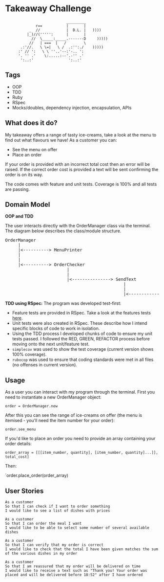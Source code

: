 Takeaway Challenge
==================
```
                            _________
              r==           |       |
           _  //            |  D.L. |   ))))
          |_)//(''''':      |       |
            //  \_____:_____.-------D     )))))
           //   | ===  |   /        \
       .:'//.   \ \=|   \ /  .:'':./    )))))
      :' // ':   \ \ ''..'--:'-.. ':
      '. '' .'    \:.....:--'.-'' .'
       ':..:'                ':..:'

 ```

Tags
------
- OOP
- TDD
- Ruby
- RSpec
- Mocks/doubles, dependency injection, encapsulation, APIs


What does it do?
-------

My takeaway offers a range of tasty ice-creams, take a look at the menu to find out what flavours we have! As a customer you can:
- See the menu on offer
- Place an order

If your order is provided with an incorrect total cost then an error will be raised. If the correct order cost is provided a text will be sent confirming the order is on its way.

The code comes with feature and unit tests. Coverage is 100% and all tests are passing.


Domain Model
--------

**OOP and TDD**

The user interacts directly with the OrderManager class via the terminal. The diagram below describes the class/module structure.

<pre>
OrderManager  
     |  
     |<----------> MenuPrinter  
     |  
     |
     |<----------> OrderChecker
                        |
                        |
                        |<---------------> SendText
                                              |
                                              |
                                              |<--------------> DeliveryTime
</pre>   


**TDD using RSpec:**
The program was developed test-first:
- Feature tests are provided in RSpec. Take a look at the features tests [here](spec/features/user_stories_spec.rb).
- Unit tests were also created in RSpec. These describe how I intend specific blocks of code to work in isolation. 
- Using the TDD process I developed chunks of code to ensure my unit tests passed. I followed the RED, GREEN, REFACTOR process before moving onto the next unit/feature test.
- `simplecov` was used to show the test coverage (current version shows 100% coverage).
- `rubocop` was used to ensure that coding standards were met in all files (no offenses in current version).


Usage
-------

As a user you can interact with my program through the terminal. First you need to instantiate a new OrderManager object:

`order = OrderManager.new`

After this you can see the range of ice-creams on offer (the menu is itemised - you'll need the item number for your order):

`order.see_menu`

If you'd like to place an order you need to provide an array containing your order details:

`order_array = [[[item_number, quantity], [item_number, quantity]...]], total_cost]`

Then:

`order.place_order(order_array)




User Stories
-----

```
As a customer
So that I can check if I want to order something
I would like to see a list of dishes with prices

As a customer
So that I can order the meal I want
I would like to be able to select some number of several available dishes

As a customer
So that I can verify that my order is correct
I would like to check that the total I have been given matches the sum of the various dishes in my order

As a customer
So that I am reassured that my order will be delivered on time
I would like to receive a text such as "Thank you! Your order was placed and will be delivered before 18:52" after I have ordered
```
